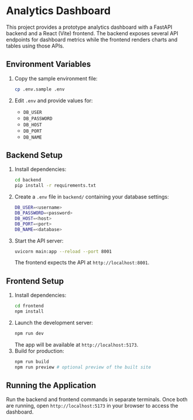 # Analytics Dashboard

This project provides a prototype analytics dashboard with a FastAPI backend and a React (Vite) frontend. The backend exposes several API endpoints for dashboard metrics while the frontend renders charts and tables using those APIs.

## Environment Variables

1. Copy the sample environment file:

   ```bash
   cp .env.sample .env
   ```

2. Edit `.env` and provide values for:

   - `DB_USER`
   - `DB_PASSWORD`
   - `DB_HOST`
   - `DB_PORT`
   - `DB_NAME`

## Backend Setup

1. Install dependencies:
   ```bash
   cd backend
   pip install -r requirements.txt
   ```
2. Create a `.env` file in `backend/` containing your database settings:
   ```bash
   DB_USER=<username>
   DB_PASSWORD=<password>
   DB_HOST=<host>
   DB_PORT=<port>
   DB_NAME=<database>
   ```
3. Start the API server:
   ```bash
   uvicorn main:app --reload --port 8001
   ```
   The frontend expects the API at `http://localhost:8001`.

## Frontend Setup

1. Install dependencies:
   ```bash
   cd frontend
   npm install
   ```
2. Launch the development server:
   ```bash
   npm run dev
   ```
   The app will be available at `http://localhost:5173`.
3. Build for production:
   ```bash
   npm run build
   npm run preview # optional preview of the built site
   ```

## Running the Application

Run the backend and frontend commands in separate terminals. Once both are running, open `http://localhost:5173` in your browser to access the dashboard.
